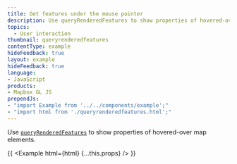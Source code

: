 ```yaml
---
title: Get features under the mouse pointer
description: Use queryRenderedFeatures to show properties of hovered-over map elements.
topics:
  - User interaction
thumbnail: queryrenderedfeatures
contentType: example
hideFeedback: true
layout: example
hideFeedback: true
language:
- JavaScript
products:
- Mapbox GL JS
prependJs:
- "import Example from '../../components/example';"
- "import html from './queryrenderedfeatures.html';"
---
```


Use [`queryRenderedFeatures`](https://maplibre.org/maplibre-gl-js-docs/api/map/#map#queryrenderedfeatures) to show properties of hovered-over map elements.

{{ <Example html={html} {...this.props} /> }}
